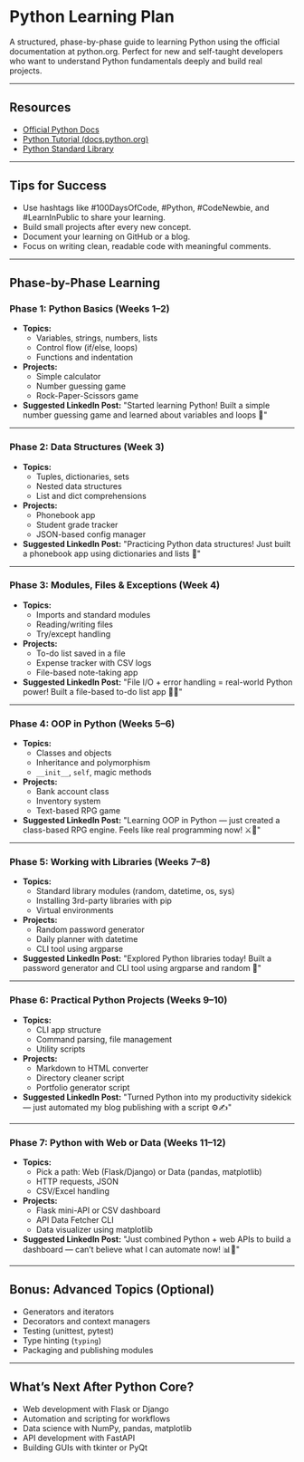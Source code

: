 # Python Learning Plan

A structured, phase-by-phase guide to learning Python using the official documentation at python.org. Perfect for new and self-taught developers who want to understand Python fundamentals deeply and build real projects.

---

## Resources

- [Official Python Docs](https://www.python.org/doc/)
- [Python Tutorial (docs.python.org)](https://docs.python.org/3/tutorial/index.html)
- [Python Standard Library](https://docs.python.org/3/library/index.html)

---

## Tips for Success

- Use hashtags like #100DaysOfCode, #Python, #CodeNewbie, and #LearnInPublic to share your learning.
- Build small projects after every new concept.
- Document your learning on GitHub or a blog.
- Focus on writing clean, readable code with meaningful comments.

---

## Phase-by-Phase Learning

### Phase 1: Python Basics (Weeks 1–2)
- **Topics:**
  - Variables, strings, numbers, lists
  - Control flow (if/else, loops)
  - Functions and indentation
- **Projects:**
  - Simple calculator
  - Number guessing game
  - Rock-Paper-Scissors game
- **Suggested LinkedIn Post:**
  "Started learning Python! Built a simple number guessing game and learned about variables and loops 🐍"

---

### Phase 2: Data Structures (Week 3)
- **Topics:**
  - Tuples, dictionaries, sets
  - Nested data structures
  - List and dict comprehensions
- **Projects:**
  - Phonebook app
  - Student grade tracker
  - JSON-based config manager
- **Suggested LinkedIn Post:**
  "Practicing Python data structures! Just built a phonebook app using dictionaries and lists 📖"

---

### Phase 3: Modules, Files & Exceptions (Week 4)
- **Topics:**
  - Imports and standard modules
  - Reading/writing files
  - Try/except handling
- **Projects:**
  - To-do list saved in a file
  - Expense tracker with CSV logs
  - File-based note-taking app
- **Suggested LinkedIn Post:**
  "File I/O + error handling = real-world Python power! Built a file-based to-do list app 📂✅"

---

### Phase 4: OOP in Python (Weeks 5–6)
- **Topics:**
  - Classes and objects
  - Inheritance and polymorphism
  - `__init__`, `self`, magic methods
- **Projects:**
  - Bank account class
  - Inventory system
  - Text-based RPG game
- **Suggested LinkedIn Post:**
  "Learning OOP in Python — just created a class-based RPG engine. Feels like real programming now! ⚔️🐉"

---

### Phase 5: Working with Libraries (Weeks 7–8)
- **Topics:**
  - Standard library modules (random, datetime, os, sys)
  - Installing 3rd-party libraries with pip
  - Virtual environments
- **Projects:**
  - Random password generator
  - Daily planner with datetime
  - CLI tool using argparse
- **Suggested LinkedIn Post:**
  "Explored Python libraries today! Built a password generator and CLI tool using argparse and random 🔐"

---

### Phase 6: Practical Python Projects (Weeks 9–10)
- **Topics:**
  - CLI app structure
  - Command parsing, file management
  - Utility scripts
- **Projects:**
  - Markdown to HTML converter
  - Directory cleaner script
  - Portfolio generator script
- **Suggested LinkedIn Post:**
  "Turned Python into my productivity sidekick — just automated my blog publishing with a script ⚙️✍️"

---

### Phase 7: Python with Web or Data (Weeks 11–12)
- **Topics:**
  - Pick a path: Web (Flask/Django) or Data (pandas, matplotlib)
  - HTTP requests, JSON
  - CSV/Excel handling
- **Projects:**
  - Flask mini-API or CSV dashboard
  - API Data Fetcher CLI
  - Data visualizer using matplotlib
- **Suggested LinkedIn Post:**
  "Just combined Python + web APIs to build a dashboard — can’t believe what I can automate now! 📊🚀"

---

## Bonus: Advanced Topics (Optional)
- Generators and iterators
- Decorators and context managers
- Testing (unittest, pytest)
- Type hinting (`typing`)
- Packaging and publishing modules

---

## What’s Next After Python Core?

- Web development with Flask or Django  
- Automation and scripting for workflows  
- Data science with NumPy, pandas, matplotlib  
- API development with FastAPI  
- Building GUIs with tkinter or PyQt  
